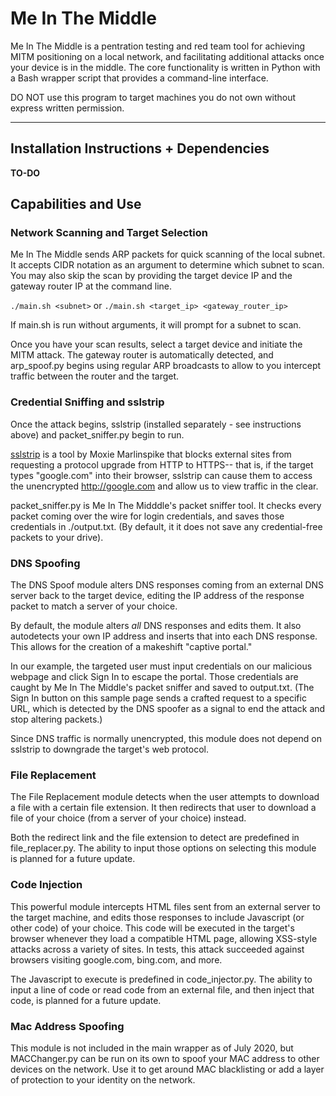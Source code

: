 # Me In The Middle

Me In The Middle is a pentration testing and red team tool for achieving MITM positioning on a local network, and facilitating additional attacks once your device is in the middle. The core functionality is written in Python with a Bash wrapper script that provides a command-line interface.

DO NOT use this program to target machines you do not own without express written permission.

***

## Installation Instructions + Dependencies

<b>TO-DO</b>

## Capabilities and Use

### Network Scanning and Target Selection

Me In The Middle sends ARP packets for quick scanning of the local subnet. It accepts CIDR notation as an argument to determine which subnet to scan. You may also skip the scan by providing the target device IP and the gateway router IP at the command line.

```./main.sh <subnet>```
or
```./main.sh <target_ip> <gateway_router_ip>```

If main.sh is run without arguments, it will prompt for a subnet to scan.

Once you have your scan results, select a target device and initiate the MITM attack. The gateway router is automatically detected, and arp_spoof.py begins using regular ARP broadcasts to allow to you intercept traffic between the router and the target.

### Credential Sniffing and sslstrip

Once the attack begins, sslstrip (installed separately - see instructions above) and packet_sniffer.py begin to run. 

[sslstrip](https://github.com/moxie0/sslstrip) is a tool by Moxie Marlinspike that blocks external sites from requesting a protocol upgrade from HTTP to HTTPS-- that is, if the target types "google.com" into their browser, sslstrip can cause them to access the unencrypted http://google.com and allow us to view traffic in the clear.

packet_sniffer.py is Me In The Midddle's packet sniffer tool. It checks every packet coming over the wire for login credentials, and saves those credentials in ./output.txt. (By default, it it does not save any credential-free packets to your drive).

### DNS Spoofing

The DNS Spoof module alters DNS responses coming from an external DNS server back to the target device, editing the IP address of the response packet to match a server of your choice. 

By default, the module alters *all* DNS responses and edits them. It also autodetects your own IP address and inserts that into each DNS response. This allows for the creation of a makeshift "captive portal." 

In our example, the targeted user must input credentials on our malicious webpage and click Sign In to escape the portal. Those credentials are caught by Me In The Middle's packet sniffer and saved to output.txt. (The Sign In button on this sample page sends a crafted request to a specific URL, which is detected by the DNS spoofer as a signal to end the attack and stop altering packets.)

Since DNS traffic is normally unencrypted, this module does not depend on sslstrip to downgrade the target's web protocol.

### File Replacement

The File Replacement module detects when the user attempts to download a file with a certain file extension. It then redirects that user to download a file of your choice (from a server of your choice) instead.

Both the redirect link and the file extension to detect are predefined in file_replacer.py. The ability to input those options on selecting this module is planned for a future update.

### Code Injection

This powerful module intercepts HTML files sent from an external server to the target machine, and edits those responses to include Javascript (or other code) of your choice. This code will be executed in the target's browser whenever they load a compatible HTML page, allowing XSS-style attacks across a variety of sites. In tests, this attack succeeded against browsers visiting google.com, bing.com, and more.

The Javascript to execute is predefined in code_injector.py. The ability to input a line of code or read code from an external file, and then inject that code, is planned for a future update.

### Mac Address Spoofing

This module is not included in the main wrapper as of July 2020, but MACChanger.py can be run on its own to spoof your MAC address to other devices on the network. Use it to get around MAC blacklisting or add a layer of protection to your identity on the network.
